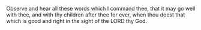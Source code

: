 Observe and hear all these words which I command thee, that it may go well with thee, and with thy children after thee for ever, when thou doest that which is good and right in the sight of the LORD thy God.
